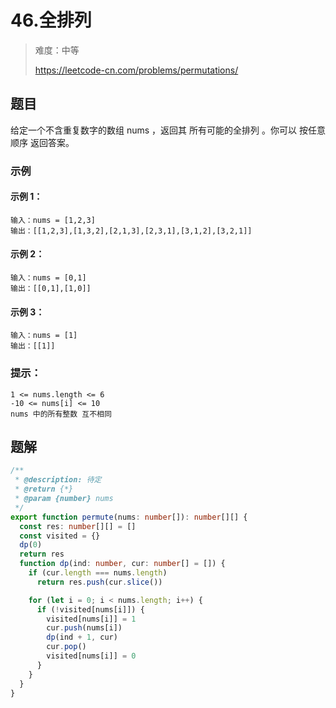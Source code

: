 # 46.全排列

> 难度：中等
>
> https://leetcode-cn.com/problems/permutations/

## 题目

给定一个不含重复数字的数组 nums ，返回其 所有可能的全排列 。你可以 按任意顺序 返回答案。

### 示例

#### 示例 1：

```
输入：nums = [1,2,3]
输出：[[1,2,3],[1,3,2],[2,1,3],[2,3,1],[3,1,2],[3,2,1]]
```

#### 示例 2：

```
输入：nums = [0,1]
输出：[[0,1],[1,0]]
```

#### 示例 3：

```
输入：nums = [1]
输出：[[1]]
```

### 提示：

```
1 <= nums.length <= 6
-10 <= nums[i] <= 10
nums 中的所有整数 互不相同
```

## 题解

```ts
/**
 * @description: 待定
 * @return {*}
 * @param {number} nums
 */
export function permute(nums: number[]): number[][] {
  const res: number[][] = []
  const visited = {}
  dp(0)
  return res
  function dp(ind: number, cur: number[] = []) {
    if (cur.length === nums.length)
      return res.push(cur.slice())

    for (let i = 0; i < nums.length; i++) {
      if (!visited[nums[i]]) {
        visited[nums[i]] = 1
        cur.push(nums[i])
        dp(ind + 1, cur)
        cur.pop()
        visited[nums[i]] = 0
      }
    }
  }
}
```

